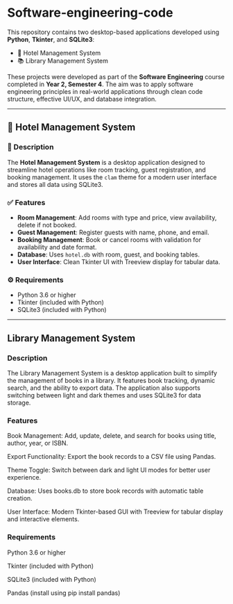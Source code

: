 # Software-engineering-code

This repository contains two desktop-based applications developed using **Python**, **Tkinter**, and **SQLite3**:

- 🏨 Hotel Management System
- 📚 Library Management System

These projects were developed as part of the **Software Engineering** course completed in **Year 2, Semester 4**. The aim was to apply software engineering principles in real-world applications through clean code structure, effective UI/UX, and database integration.

---

## 🏨 Hotel Management System

### 📌 Description

The **Hotel Management System** is a desktop application designed to streamline hotel operations like room tracking, guest registration, and booking management. It uses the `clam` theme for a modern user interface and stores all data using SQLite3.

### ✅ Features

- **Room Management**: Add rooms with type and price, view availability, delete if not booked.
- **Guest Management**: Register guests with name, phone, and email.
- **Booking Management**: Book or cancel rooms with validation for availability and date format.
- **Database**: Uses `hotel.db` with room, guest, and booking tables.
- **User Interface**: Clean Tkinter UI with Treeview display for tabular data.

### ⚙️ Requirements

- Python 3.6 or higher
- Tkinter (included with Python)
- SQLite3 (included with Python)

---

## Library Management System

### Description
The Library Management System is a desktop application built to simplify the management of books in a library. It features book tracking, dynamic search, and the ability to export data. The application also supports switching between light and dark themes and uses SQLite3 for data storage.

### Features
Book Management: Add, update, delete, and search for books using title, author, year, or ISBN.

Export Functionality: Export the book records to a CSV file using Pandas.

Theme Toggle: Switch between dark and light UI modes for better user experience.

Database: Uses books.db to store book records with automatic table creation.

User Interface: Modern Tkinter-based GUI with Treeview for tabular display and interactive elements.

### Requirements
Python 3.6 or higher

Tkinter (included with Python)

SQLite3 (included with Python)

Pandas (install using pip install pandas)
